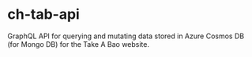 # ch-tab-api
GraphQL API for querying and mutating data stored in Azure Cosmos DB (for Mongo DB) for the Take A Bao website.
